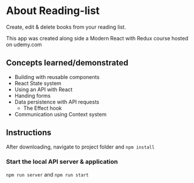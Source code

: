 # About Reading-list
Create, edit & delete books from your reading list.

This app was created along side a Modern React with Redux course hosted on udemy.com 

## Concepts learned/demonstrated
- Building with reusable components
- React State system
- Using an API with React
- Handing forms
- Data persistence with API requests
    - The Effect hook
- Communication using Context system

## Instructions
After downloading, navigate to project folder and `npm install`

### Start the local API server & application
`npm run server` and `npm run start`
